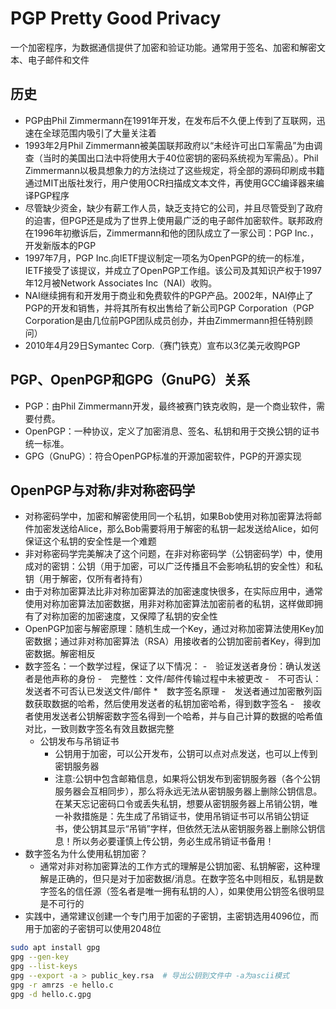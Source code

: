 # PGP Pretty Good Privacy

一个加密程序，为数据通信提供了加密和验证功能。通常用于签名、加密和解密文本、电子邮件和文件

## 历史

* PGP由Phil Zimmermann在1991年开发，在发布后不久便上传到了互联网，迅速在全球范围内吸引了大量关注着
* 1993年2月Phil Zimmermann被美国联邦政府以“未经许可出口军需品”为由调查（当时的美国出口法中将使用大于40位密钥的密码系统视为军需品）。Phil Zimmermann以极具想象力的方法绕过了这些规定，将全部的源码印刷成书籍通过MIT出版社发行，用户使用OCR扫描成文本文件，再使用GCC编译器来编译PGP程序
* 尽管缺少资金，缺少有薪工作人员，缺乏支持它的公司，并且尽管受到了政府的迫害，但PGP还是成为了世界上使用最广泛的电子邮件加密软件。联邦政府在1996年初撤诉后，Zimmermann和他的团队成立了一家公司：PGP Inc.，开发新版本的PGP
* 1997年7月，PGP Inc.向IETF提议制定一项名为OpenPGP的统一的标准，IETF接受了该提议，并成立了OpenPGP工作组。该公司及其知识产权于1997年12月被Network Associates Inc（NAI）收购。
* NAI继续拥有和开发用于商业和免费软件的PGP产品。2002年，NAI停止了PGP的开发和销售，并将其所有权出售给了新公司PGP Corporation（PGP Corporation是由几位前PGP团队成员创办，并由Zimmermann担任特别顾问）
* 2010年4月29日Symantec Corp.（赛门铁克）宣布以3亿美元收购PGP

## PGP、OpenPGP和GPG（GnuPG）关系

* PGP：由Phil Zimmermann开发，最终被赛门铁克收购，是一个商业软件，需要付费。
* OpenPGP：一种协议，定义了加密消息、签名、私钥和用于交换公钥的证书统一标准。
* GPG（GnuPG）：符合OpenPGP标准的开源加密软件，PGP的开源实现

## OpenPGP与对称/非对称密码学

* 对称密码学中，加密和解密使用同一个私钥，如果Bob使用对称加密算法将邮件加密发送给Alice，那么Bob需要将用于解密的私钥一起发送给Alice，如何保证这个私钥的安全性是一个难题
* 非对称密码学完美解决了这个问题，在非对称密码学（公钥密码学）中，使用成对的密钥：公钥（用于加密，可以广泛传播且不会影响私钥的安全性）和私钥（用于解密，仅所有者持有）
* 由于对称加密算法比非对称加密算法的加密速度快很多，在实际应用中，通常使用对称加密算法加密数据，用非对称加密算法加密前者的私钥，这样做即拥有了对称加密的加密速度，又保障了私钥的安全性
* OpenPGP加密与解密原理：随机生成一个Key，通过对称加密算法使用Key加密数据；通过非对称加密算法（RSA）用接收者的公钥加密前者Key，得到加密数据。解密相反
* 数字签名：一个数学过程，保证了以下情况：
    -　验证发送者身份：确认发送者是他声称的身份
    -　完整性：文件/邮件传输过程中未被更改
    -　不可否认：发送者不可否认已发送文件/邮件
  *　数字签名原理
    -　发送者通过加密散列函数获取数据的哈希，然后使用发送者的私钥加密哈希，得到数字签名
    -　接收者使用发送者公钥解密数字签名得到一个哈希，并与自己计算的数据的哈希值对比，一致则数字签名有效且数据完整
  * 公钥发布与吊销证书
    - 公钥用于加密，可以公开发布，公钥可以点对点发送，也可以上传到密钥服务器
    - 注意:公钥中包含邮箱信息，如果将公钥发布到密钥服务器（各个公钥服务器会互相同步），那么将永远无法从密钥服务器上删除公钥信息。在某天忘记密码口令或丢失私钥，想要从密钥服务器上吊销公钥，唯一补救措施是：先生成了吊销证书，使用吊销证书可以吊销公钥证书，使公钥其显示“吊销”字样，但依然无法从密钥服务器上删除公钥信息！所以务必要谨慎上传公钥，务必生成吊销证书备用！
* 数字签名为什么使用私钥加密？
  - 通常对非对称加密算法的工作方式的理解是公钥加密、私钥解密，这种理解是正确的，但只是对于加密数据/消息。在数字签名中则相反，私钥是数字签名的信任源（签名者是唯一拥有私钥的人），如果使用公钥签名很明显是不可行的
* 实践中，通常建议创建一个专门用于加密的子密钥，主密钥选用4096位，而用于加密的子密钥可以使用2048位

```sh
sudo apt install gpg
gpg --gen-key
gpg --list-keys
gpg --export -a > public_key.rsa  # 导出公钥到文件中 -a为ascii模式
gpg -r amrzs -e hello.c
gpg -d hello.c.gpg
```
